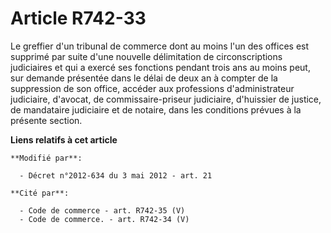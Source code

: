 # Article R742-33

Le greffier d'un tribunal de commerce dont au moins l'un des offices est supprimé par suite d'une nouvelle délimitation de
circonscriptions judiciaires et qui a exercé ses fonctions pendant trois ans au moins peut, sur demande présentée dans le
délai de deux an à compter de la suppression de son office, accéder aux professions d'administrateur judiciaire, d'avocat, de
commissaire-priseur judiciaire, d'huissier de justice, de mandataire judiciaire et de notaire, dans les conditions prévues à
la présente section.

**Liens relatifs à cet article**

	**Modifié par**:

	  - Décret n°2012-634 du 3 mai 2012 - art. 21

	**Cité par**:

	  - Code de commerce - art. R742-35 (V)
	  - Code de commerce. - art. R742-34 (V)
